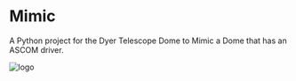 # Mimic
A Python project for the Dyer Telescope Dome to Mimic a Dome that has an ASCOM driver.

![logo](https://github.com/LowellObservatory/Mimic/blob/master/images/Mimic.png "Logo")
